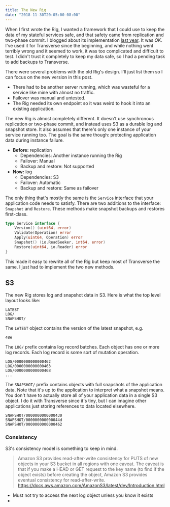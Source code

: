 ```yaml
---
title: The New Rig
date: "2018-11-30T20:05:00-08:00"
---
```


When I first wrote the Rig, I wanted a framework that I could use to keep
the data of my stateful services safe, and that safety came from replication
and two-phase commit. I blogged about its implementation
[last year](https://misfra.me/2017/07/19/the-rig/). It was _OK_. I've used it
for Transverse since the beginning, and while nothing went terribly wrong and
it seemed to work, it was too complicated and difficult to test. I didn't trust
it completely to keep my data safe, so I had a pending task to add backups
to Transverse.

There were several problems with the old Rig's design. I'll just list them so
I can focus on the new version in this post.

* There had to be another server running, which was wasteful for a service like mine with almost no traffic.
* Failover was manual and untested.
* The Rig needed its own endpoint so it was weird to hook it into an existing application.

The new Rig is almost completely different. It doesn't use synchronous replication or two-phase commit,
and instead uses S3 as a durable log and snapshot store. It also assumes that there's only one instance
of your service running too. The goal is the same though: protecting application data during instance failure.

* **Before:** replication
  * Dependencies: Another instance running the Rig
  * Failover: Manual
  * Backup and restore: Not supported
* **Now:** log
  * Dependencies: S3
  * Failover: Automatic
  * Backup and restore: Same as failover

The only thing that's mostly the same is the `Service` interface that your
application code needs to satisfy. There are two additions to the interface: `Snapshot` and `Restore`.
These methods make snapshot backups and restores first-class.

```go
type Service interface {
    Version() (uint64, error)
    Validate(Operation) error
    Apply(uint64, Operation) error
    Snapshot() (io.ReadSeeker, int64, error)
    Restore(uint64, io.Reader) error
}
```

This made it easy to rewrite all of the Rig but keep most of Transverse the same. I just had to
implement the two new methods.

## S3

The new Rig stores log and snapshot data in S3. Here is what the top level layout looks like:

```
LATEST
LOG/
SNAPSHOT/
```

The `LATEST` object contains the version of the latest snapshot, e.g.

```
48e
```

The `LOG/` prefix contains log record batches. Each object has one or more log records. Each
log record is some sort of mutation operation.

```
LOG/0000000000000462
LOG/0000000000000463
LOG/0000000000000468
...
```

The `SNAPSHOT/` prefix contains objects with full snapshots of the application data. Note that
it's up to the application to interpret what a snapshot means. You don't have to actually store
all of your application data in a single S3 object. I do it with Transverse since it's tiny, but
I can imagine other applications just storing references to data located elsewhere.

```
SNAPSHOT/0000000000000430
SNAPSHOT/000000000000044d
SNAPSHOT/0000000000000462
```

### Consistency

S3's consistency model is something to keep in mind.

> Amazon S3 provides read-after-write consistency for PUTS of new objects in your S3 bucket in all regions with one caveat. The caveat is that if you make a HEAD or GET request to the key name (to find if the object exists) before creating the object, Amazon S3 provides eventual consistency for read-after-write.
> https://docs.aws.amazon.com/AmazonS3/latest/dev/Introduction.html

* Must not try to access the next log object unless you know it exists
* 
